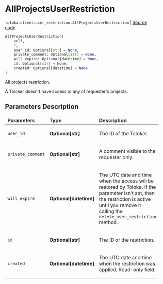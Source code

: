 # AllProjectsUserRestriction
`toloka.client.user_restriction.AllProjectsUserRestriction` | [Source code](https://github.com/Toloka/toloka-kit/blob/v1.2.2/src/client/user_restriction.py#L86)

```python
AllProjectsUserRestriction(
    self,
    *,
    user_id: Optional[str] = None,
    private_comment: Optional[str] = None,
    will_expire: Optional[datetime] = None,
    id: Optional[str] = None,
    created: Optional[datetime] = None
)
```

All projects restriction.


A Toloker doesn't have access to any of requester's projects.

## Parameters Description

| Parameters | Type | Description |
| :----------| :----| :-----------|
`user_id`|**Optional\[str\]**|<p>The ID of the Toloker.</p>
`private_comment`|**Optional\[str\]**|<p>A comment visible to the requester only.</p>
`will_expire`|**Optional\[datetime\]**|<p>The UTC date and time when the access will be restored by Toloka. If the parameter isn&#x27;t set, then the restriction is active until you remove it calling the `delete_user_restriction` method.</p>
`id`|**Optional\[str\]**|<p>The ID of the restriction.</p>
`created`|**Optional\[datetime\]**|<p>The UTC date and time when the restriction was applied. Read-only field.</p>
